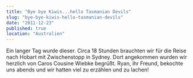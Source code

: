 ```yaml
---
title: "Bye bye Kiwis...hello Tasmanian Devils"
slug: "bye-bye-kiwis-hello-tasmanian-devils"
date: "2011-12-23"
published: true
location: "Australien"
---
```


Ein langer Tag wurde dieser. Circa 18 Stunden brauchten wir für die Reise nach Hobart mit Zwischenstopp in Sydney. Dort angekommen wurden wir herzlich von Caros Cousine Wiebke begrüßt. Ryan, ihr Freund, bekochte uns abends und wir hatten viel zu erzählen und zu lachen!